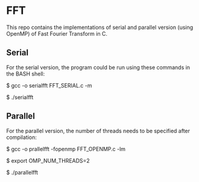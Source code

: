 # FFT
This repo contains the implementations of serial and parallel version (using OpenMP) of Fast Fourier Transform in C.

## Serial
For the serial version, the program could be run using these commands in the BASH shell:

$ gcc -o serialfft FFT_SERIAL.c -m

$ ./serialfft

## Parallel
For the parallel version, the number of threads needs to be specified after compilation:

$ gcc -o prallelfft -fopenmp FFT_OPENMP.c -lm

$ export OMP_NUM_THREADS=2

$ ./parallelfft


